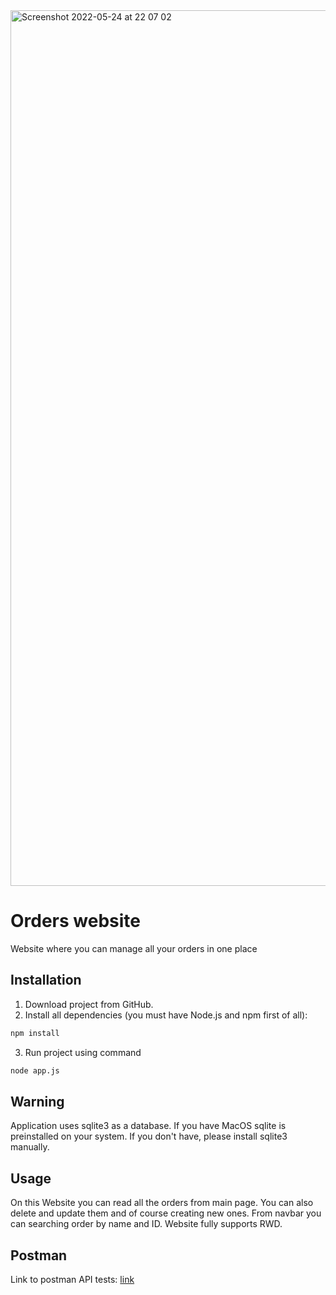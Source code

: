 <img width="1401" alt="Screenshot 2022-05-24 at 22 07 02" src="https://user-images.githubusercontent.com/63620671/170122947-cf03b553-0c67-4662-a4bc-52372f6e9724.png">

# Orders website

Website where you can manage all your orders in one place

## Installation

1. Download project from GitHub.
2. Install all dependencies (you must have Node.js and npm first of all):

```zsh
npm install
```

3. Run project using command
```zsh
node app.js
```

## Warning

Application uses sqlite3 as a database. If you have MacOS sqlite is preinstalled on your system. If you don't have, please install sqlite3 manually.

## Usage

On this Website you can read all the orders from main page. You can also delete and update them and of course creating new ones. From navbar you can searching order by name and ID. Website fully supports RWD.

## Postman
Link to postman API tests: 
[link](https://documenter.getpostman.com/view/15325905/Uz59MyVT)
